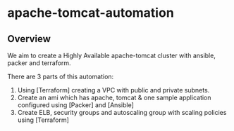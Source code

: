 # apache-tomcat-automation

## Overview

We aim to create a Highly Available apache-tomcat cluster with ansible, packer and terraform.

There are 3 parts of this automation:
 1. Using [Terraform] creating a VPC with public and private subnets.
 2. Create an ami which has apache, tomcat & one sample application configured using  [Packer] and [Ansible]
 3. Create ELB, security groups and autoscaling group with scaling policies using [Terraform]
